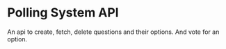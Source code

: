 # Polling System API

An api to create, fetch, delete questions and their options. And vote for an option.
